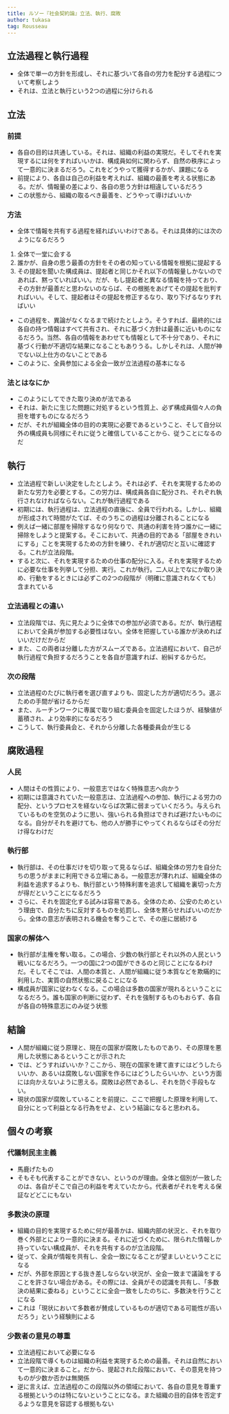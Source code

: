 ```yaml
---
title: ルソー『社会契約論』立法、執行、腐敗
author: tukasa
tag: Rousseau
---
```

## 立法過程と執行過程

- 全体で単一の方針を形成し、それに基づいて各自の労力を配分する過程について考察しよう
- それは、立法と執行という2つの過程に分けられる

## 立法

### 前提

- 各自の目的は共通している。それは、組織の利益の実現だ。そしてそれを実現するには何をすればいいかは、構成員如何に関わらず、自然の秩序によって一意的に決まるだろう。これをどうやって獲得するかが、課題になる
- 前提により、各自は自己の利益を考えれば、組織の最善を考える状態にある。だが、情報量の差により、各自の思う方針は相違しているだろう
- この状態から、組織の取るべき最善を、どうやって導けばいいか

### 方法

- 全体で情報を共有する過程を経ればいいわけである。それは具体的には次のようになるだろう

1. 全体で一堂に会する
2. 誰かが、自身の思う最善の方針をその者の知っている情報を根拠に提起する
3. その提起を聞いた構成員は、提起者と同じかそれ以下の情報量しかないのであれば、黙っていればいい。だが、もし提起者と異なる情報を持っており、その方針が最善だと思わないのならば、その根拠をあげてその提起を批判すればいい。そして、提起者はその提起を修正するなり、取り下げるなりすればいい

- この過程を、異論がなくなるまで続けたとしよう。そうすれば、最終的には各自の持つ情報はすべて共有され、それに基づく方針は最善に近いものになるだろう。当然、各自の情報をあわせても情報として不十分であり、それに基づく行動が不適切な結果になることもありうる。しかしそれは、人間が神でない以上仕方のないことである
- このように、全員参加による全会一致が立法過程の基本になる

### 法とはなにか

- このようにしてできた取り決めが法である
- それは、新たに生じた問題に対処するという性質上、必ず構成員個々人の負担を増すものになるだろう
- だが、それが組織全体の目的の実現に必要であるということ、そして自分以外の構成員も同様にそれに従うと確信していることから、従うことになるのだ

## 執行

- 立法過程で新しい決定をしたとしよう。それは必ず、それを実現するための新たな労力を必要とする。この労力は、構成員各自に配分され、それぞれ執行されなければならない。これが執行過程である
- 初期には、執行過程は、立法過程の直後に、全員で行われる。しかし、組織が形成されて時間がたてば、そのうちこの過程は分離されることになる
- 例えば一緒に部屋を掃除するなり何なりで、共通の利害を持つ誰かに一緒に掃除をしようと提案する。そこにおいて、共通の目的である「部屋をきれいにする」ことを実現するための方針を練り、それが適切だと互いに確認する。これが立法段階。
- すると次に、それを実現するための仕事の配分に入る。それを実現するために必要な仕事を列挙して分担、実行。これが執行。二人以上でなにか取り決め、行動をするときには必ずこの2つの段階が（明確に意識されなくても）含まれている

### 立法過程との違い

- 立法段階では、先に見たように全体での参加が必須である。だが、執行過程において全員が参加する必要性はない。全体を把握している誰かが決めればいいだけだからだ
- また、この両者は分離した方がスムーズである。立法過程において、自己が執行過程で負担するだろうことを各自が意識すれば、紛糾するからだ。

### 次の段階

- 立法過程のたびに執行者を選び直すよりも、固定した方が適切だろう。選ぶための手間が省けるからだ
- また、ルーチンワークに専属で取り組む委員会を固定したほうが、経験値が蓄積され、より効率的になるだろう
- こうして、執行委員会と、それから分離した各種委員会が生じる

## 腐敗過程

### 人民

- 人間はその性質により、一般意志ではなく特殊意志へ向かう
- 初期には意識されていた一般意志は、立法過程への参加、執行による労力の配分、というプロセスを経ないならば次第に弱まっていくだろう。与えられているものを空気のように思い、強いられる負担はできれば避けたいものになる。自分がそれを避けても、他の人が勝手にやってくれるならばその分だけ得なわけだ

### 執行部

- 執行部は、その仕事だけを切り取って見るならば、組織全体の労力を自分たちの思うがままに利用できる立場にある。一般意志が薄れれば、組織全体の利益を追求するよりも、執行部という特殊利害を追求して組織を裏切った方が得だということになるだろう
- さらに、それを固定化する試みは容易である。全体のため、公安のためという理由で、自分たちに反対するものを処罰し、全体を黙らせればいいのだから。全体の意志が表明される機会を奪うことで、その座に居続ける

### 国家の解体へ

- 執行部が主権を奪い取る。この場合、少数の執行部とそれ以外の人民という戦いになるだろう。一つの国に2つの国ができるのと同じことになるわけだ。そしてそこでは、人間の本質と、人間が組織に従う本質などを欺瞞的に利用した、実質の自然状態に戻ることになる
- 構成員が国家に従わなくなる。この場合は多数の国家が現れるということになるだろう。誰も国家の判断に従わず、それを強制するものもおらず、各自が各自の特殊意志にのみ従う状態

## 結論

- 人間が組織に従う原理と、現在の国家が腐敗したものであり、その原理を悪用した状態にあるということが示された
- では、どうすればいいか？ここから、現在の国家を建て直すにはどうしたらいいか、あるいは腐敗しない国家を作るにはどうしたらいいか、という方面には向かえないように思える。腐敗は必然であるし、それを防ぐ手段もない。
- 現状の国家が腐敗していることを前提に、ここで把握した原理を利用して、自分にとって利益となる行為をせよ、という結論になると思われる。

## 個々の考察

### 代議制民主主義

- 馬鹿げたもの
- そもそも代表することができない、というのが理由。全体と個別が一致したのは、各自がそこで自己の利益を考えていたから。代表者がそれを考える保証などどこにもない

### 多数決の原理

- 組織の目的を実現するために何が最善かは、組織内部の状況と、それを取り巻く外部とにより一意的に決まる。それに近づくために、限られた情報しか持っていない構成員が、それを共有するのが立法段階。
- 従って、全員が情報を共有し、全会一致になることが望ましいということになる
- だが、外部を原因とする抜き差しならない状況が、全会一致まで議論をすることを許さない場合がある。その際には、全員がその認識を共有し、「多数決の結果に委ねる」ということに全会一致をしたのちに、多数決を行うことになる
- これは「現状において多数者が賛成しているものが適切である可能性が高いだろう」という経験則による

### 少数者の意見の尊重

- 立法過程において必要になる
- 立法段階で導くものは組織の利益を実現するための最善。それは自然において一意的に決まること。だから、提起された段階において、その意見を持つものが少数か否かは無関係
- 逆に言えば、立法過程のこの段階以外の領域において、各自の意見を尊重する根拠というのは特にないということになる。また組織の目的自体を否定するような意見を容認する根拠もない

